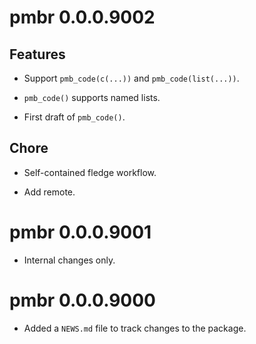 <!-- NEWS.md is maintained by https://fledge.cynkra.com, contributors should not edit this file -->

# pmbr 0.0.0.9002

## Features

  - Support `pmb_code(c(...))` and `pmb_code(list(...))`.

  - `pmb_code()` supports named lists.

  - First draft of `pmb_code()`.

## Chore

  - Self-contained fledge workflow.

  - Add remote.


# pmbr 0.0.0.9001

- Internal changes only.


# pmbr 0.0.0.9000

- Added a `NEWS.md` file to track changes to the package.
